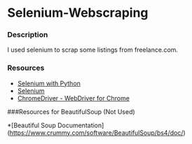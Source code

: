 # Selenium-Webscraping

### Description
I used selenium to scrap some listings from freelance.com.

### Resources
* [Selenium with Python](https://selenium-python.readthedocs.io/installation.html#introduction)
* [Selenium](https://pypi.python.org/pypi/selenium)
* [ChromeDriver - WebDriver for Chrome](https://sites.google.com/a/chromium.org/chromedriver/downloads)

###Resources for BeautifulSoup (Not Used)

*[Beautiful Soup Documentation] (https://www.crummy.com/software/BeautifulSoup/bs4/doc/)
